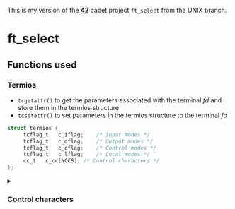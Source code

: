 This is my version of the **[42](https://www.42.us.org/)** cadet project `ft_select` from the UNIX branch.

# ft_select

## Functions used
### Termios
* `tcgetattr()` to get the parameters associated with the terminal _fd_ and store them in the termios structure
* `tcsetattr()` to set parameters in the termios structure to the terminal _fd_
```c
struct termios {
     tcflag_t	c_iflag;	/* Input modes */
     tcflag_t	c_oflag;	/* Output modes */
     tcflag_t	c_cflag;	/* Control modes */
     tcflag_t	c_lflag;	/* Local modes */
     cc_t	c_cc[NCCS];	/* Control characters */
};
```
<details>
     <summary><h3>Control characters</h3></summary>

nth | Macro | 
-: | ---------- | ------------------
0  | `VEOF`     | end-of-file (EOF) character
1  | `VEOL`     | additional end-of-line (EOL) character
2  | `VEOL2`    | yet another end-of-line character
3  | `VERASE`   | erases the previous not-yet-erased character, but does not erase past EOF or beginning-of-line
4  | `VWERASE`  | word erase
5  | `VKILL`    | kill character; erases the input since the last EOF or beginning-of-line
6  | `VREPRINT` | reprint unread characters
7  | ?          | ?
8  | `VINTR`    | interrupt character; send SIGINT signal
9  | `VQUIT`    | quit character; send SIGQUIT signal
10 | `VSUSP`    | suspend character; send SIGTSTP signal
11 | ?          | ?
12 | `VSTART`   | start character: restarts output stopped by the _stop_ character
13 | `VSTOP`    | stop character: stop output until _start_ character typed
14 | `VLNEXT`   | literal next: quotes the next input character, depriving it of a possible special meaning
15 | `VDISCARD` | toggle: start/stop discarding pending output
16 | `VMIN`     | minimum number of characters for noncanonical read
17 | `VTIME`    | timeout in deciseconds for noncanonical read

</details>
